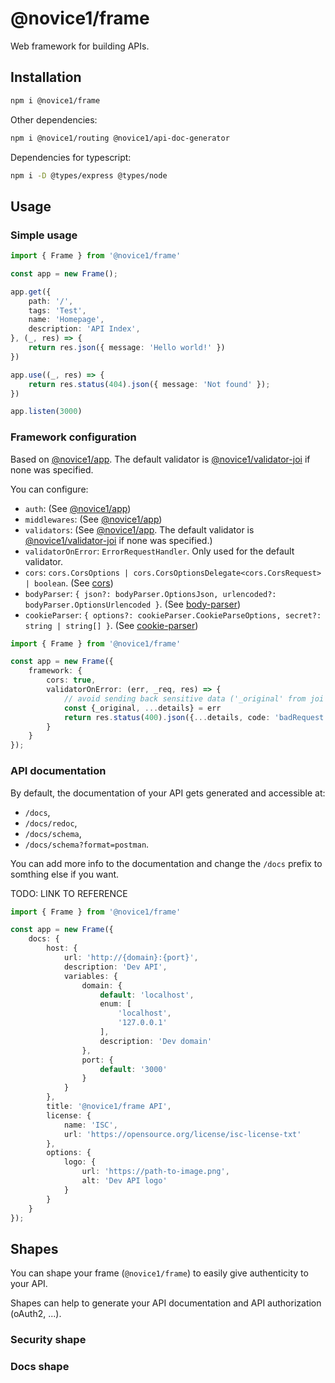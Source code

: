 # @novice1/frame
Web framework for building APIs.

## Installation

```bash
npm i @novice1/frame
```

Other dependencies:
```bash
npm i @novice1/routing @novice1/api-doc-generator
```

Dependencies for typescript:
```bash
npm i -D @types/express @types/node
```

## Usage

### Simple usage

```ts
import { Frame } from '@novice1/frame'

const app = new Frame();

app.get({
    path: '/',
    tags: 'Test',
    name: 'Homepage',
    description: 'API Index',
}, (_, res) => {
    return res.json({ message: 'Hello world!' })
})

app.use((_, res) => {
    return res.status(404).json({ message: 'Not found' });
})

app.listen(3000)
```

### Framework configuration

Based on [@novice1/app](https://www.npmjs.com/package/@novice1/app). The default validator is [@novice1/validator-joi](https://www.npmjs.com/package/@novice1/validator-joi) if none was specified.

You can configure:

- `auth`: (See [@novice1/app](https://www.npmjs.com/package/@novice1/app))
- `middlewares`: (See [@novice1/app](https://www.npmjs.com/package/@novice1/app))
- `validators`: (See [@novice1/app](https://www.npmjs.com/package/@novice1/app). The default validator is [@novice1/validator-joi](https://www.npmjs.com/package/@novice1/validator-joi) if none was specified.)
- `validatorOnError`: `ErrorRequestHandler`. Only used for the default validator.
- `cors`: `cors.CorsOptions | cors.CorsOptionsDelegate<cors.CorsRequest> | boolean`. (See [cors](https://www.npmjs.com/package/cors))
- `bodyParser`: `{ json?: bodyParser.OptionsJson, urlencoded?: bodyParser.OptionsUrlencoded }`. (See [body-parser](https://www.npmjs.com/package/body-parser))
- `cookieParser`: `{ options?: cookieParser.CookieParseOptions, secret?: string | string[] }`. (See [cookie-parser](https://www.npmjs.com/package/cookie-parser))

```ts
import { Frame } from '@novice1/frame'

const app = new Frame({
    framework: {
        cors: true,
        validatorOnError: (err, _req, res) => {
            // avoid sending back sensitive data ('_original' from joi validator)
            const {_original, ...details} = err
            return res.status(400).json({...details, code: 'badRequest'})
        }
    }
});
```

### API documentation

By default, the documentation of your API gets generated and accessible at:
- `/docs`,
- `/docs/redoc`,
- `/docs/schema`,
- `/docs/schema?format=postman`.

You can add more info to the documentation and change the `/docs` prefix to somthing else if you want.

TODO: LINK TO REFERENCE

```ts
import { Frame } from '@novice1/frame'

const app = new Frame({
    docs: {
        host: {
            url: 'http://{domain}:{port}',
            description: 'Dev API',
            variables: {
                domain: {
                    default: 'localhost',
                    enum: [
                        'localhost',
                        '127.0.0.1'
                    ],
                    description: 'Dev domain'
                },
                port: {
                    default: '3000'
                }
            }
        },
        title: '@novice1/frame API',
        license: {
            name: 'ISC',
            url: 'https://opensource.org/license/isc-license-txt'
        },
        options: {
            logo: {
                url: 'https://path-to-image.png',
                alt: 'Dev API logo'
            }
        }
    }
});
```

## Shapes

You can shape your frame (`@novice1/frame`) to easily give authenticity to your API.

Shapes can help to generate your API documentation and API authorization (oAuth2, ...).

### Security shape

### Docs shape
